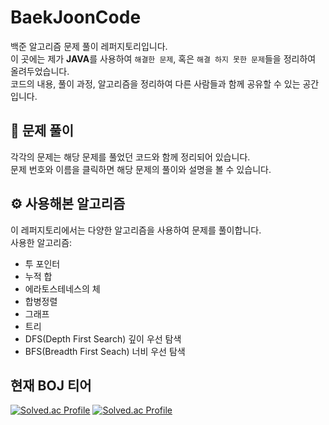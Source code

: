 # BaekJoonCode
백준 알고리즘 문제 풀이 레퍼지토리입니다.  
이 곳에는 제가 <strong>JAVA</strong>를 사용하여 ``해결한 문제``, 혹은 ``해결 하지 못한 문제``들을 정리하여 올려두었습니다.  
코드의 내용, 풀이 과정, 알고리즘을 정리하여 다른 사람들과 함께 공유할 수 있는 공간입니다.  


## 📝 문제 풀이
각각의 문제는 해당 문제를 풀었던 코드와 함께 정리되어 있습니다.  
문제 번호와 이름을 클릭하면 해당 문제의 풀이와 설명을 볼 수 있습니다.  

## ⚙️ 사용해본 알고리즘

이 레퍼지토리에서는 다양한 알고리즘을 사용하여 문제를 풀이합니다.  
사용한 알고리즘:
- 투 포인터
- 누적 합
- 에라토스테네스의 체
- 합병정렬
- 그래프
- 트리
- DFS(Depth First Search) 깊이 우선 탐색
- BFS(Breadth First Seach) 너비 우선 탐색

## 현재 BOJ 티어
[![Solved.ac 
Profile](http://mazassumnida.wtf/api/v2/generate_badge?boj=gcce23)](https://www.acmicpc.net/user/gcce23)
[![Solved.ac 
Profile](http://mazassumnida.wtf/api/v2/generate_badge?boj=gcce23)](https://solved.ac/profile/gcce23)

